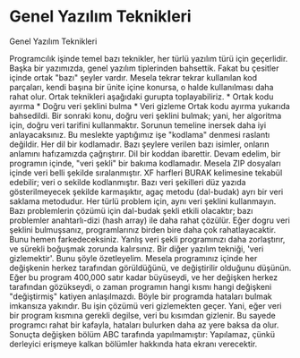 # Genel Yazılım Teknikleri


Genel Yazılım Teknikleri



 Programcılık işinde temel bazı teknikler, her türlü yazılım türü için geçerlidir. Başka bir yazımızda, genel yazılım tiplerinden bahsettik. Fakat bu çesitler içinde ortak "bazı" şeyler vardır. Mesela tekrar tekrar kullanılan kod parçaları, kendi başına bir ünite içine konursa, o halde kullanılması daha rahat olur.              Ortak teknikleri aşağıdaki gurupta toplayabiliriz.              * Ortak kodu ayırma    * Doğru veri şeklini bulma   * Veri gizleme             Ortak kodu ayırma yukarıda bahsedildi. Bir sonraki konu, doğru veri şeklini bulmak; yani, her algoritma için, doğru veri tarifini kullanmaktır.               Sorunun temeline inersek daha iyi anlayacaksınız. Bu meslekte yaptığımız işe "kodlama" denmesi raslantı değildir. Her dil bir kodlamadır. Bazı şeylere verilen bazı isimler, onların anlamını hafızamızda çağrıştırır. Dil bir koddan ibarettir. Devam edelim, bir programın içinde, "veri şekli" bir bakıma kodlamadır. Mesela ZIP dosyaları içinde veri belli şekilde sıralanmıştır. XF harfleri BURAK kelimesine tekabül edebilir; veri o sekilde kodlanmıştır. Bazı veri şekilleri düz yazıda gösterilmeyecek şekilde karmaşıktır, agaç metodu (dal-budak) ayrı bir veri saklama metodudur.               Her türlü problem için, aynı veri şeklini kullanmayın. Bazı problemlerin çözümü için dal-budak şekli etkili olacaktır; bazı problemler anahtarlı-dizi (hash array) ile daha rahat çözülür. Eğer dogru veri şeklini bulmuşsanız, programlarınız birden bire daha çok rahatlayacaktir. Bunu hemen farkedeceksiniz. Yanlış veri şekli programınızı daha zorlaştırır, ve sürekli boğuşmak zorunda kalırsınız.              Bir diğer yazılım tekniği, 'veri gizlemektir'. Bunu şöyle özetleyelim. Mesela programınız içinde her değişkenin herkez tarafından görüldüğünü, ve değiştirilir olduğunu düşünün. Eğer bu program 400,000 satır kadar büyüseydi, ve her değişken herkez tarafından gözükseydi, o zaman programın hangi kısmı hangi değişkeni "değiştirmiş" katiyen anlaşılmazdı.              Böyle bir programda hataları bulmak imkansıza yakındır. Bu işin çözümü veri gizlemekten geçer. Yani, eğer veri bir program kısmına gerekli degilse, veri bu kısımdan gizlenir. Bu sayede programcı rahat bir kafayla, hataları bulurken daha az yere baksa da olur. Sonuçta değişken bölüm ABC tarafında yapılmamıştır: Yapılamaz, çünkü derleyici erişmeye kalkan bölümler hakkında hata ekranı verecektir.        




